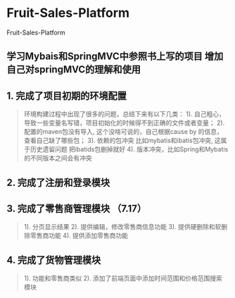 # Fruit-Sales-Platform
Fruit-Sales-Platform
## 学习Mybais和SpringMVC中参照书上写的项目  增加自己对springMVC的理解和使用

## 1. 完成了项目初期的环境配置
> 环境构建过程中出现了很多的问题，总结下来有以下几类：
> 1). 自己粗心，导致一些变量名写错，项目初始化的时候得不到正确的文件或者变量；
> 2). 配置的maven包没有导入, 这个没啥可说的，自己根据cause by 的信息，查看自己缺了哪些包；
> 3). 依赖的包冲突  比如mybatis和ibatis包冲突, 这属于历史遗留问题  把ibatids包删掉就好
> 4).  版本冲突，比如Spring和Mybatis的不同版本之间会有冲突
## 2. 完成了注册和登录模块

## 3. 完成了零售商管理模块  （7.17）
> 1). 分页显示结果
> 2). 提供编辑，修改零售商信息功能
> 3). 提供硬删除和软删除零售商功能
> 4). 提供添加零售商功能 

## 4. 完成了货物管理模块
> 1). 功能和零售商类似
> 2). 添加了前端页面中添加时间范围和价格范围搜索模块
